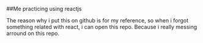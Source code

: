 ##Me practicing using reactjs

The reason why i put this on github is for my reference, so when i forgot something related with react, i can open this repo. Because i really messing arround on this repo.
